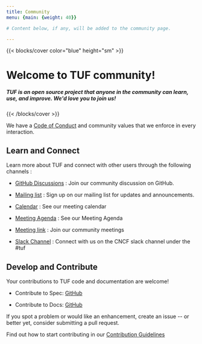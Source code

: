 ```yaml
---
title: Community
menu: {main: {weight: 40}}

# Content below, if any, will be added to the community page.

---
```




{{< blocks/cover color="blue" height="sm" >}}
<h1>Welcome to TUF community!</h1>
<h5>TUF is an open source project that anyone in the community can learn, use, and improve. We'd love you to join us!

</h5>

{{< /blocks/cover >}}

<div class="container l-container--padded">

<div class="row">

</div>

<div class="row">
<div class="col-12 col-lg-8">


  <i class='fas fa-users fa-2xl mt-3 p-2'></i> We have a [Code of Conduct](https://github.com/cncf/foundation/blob/main/code-of-conduct.md) and community values that we enforce in every interaction. 
 

## Learn and Connect

Learn more about TUF and connect with other users through the following channels :

- <i class="fa-brands fa-github mr-1 p-2 fa-xl" style="color: blue"></i>[GitHub Discussions](https://github.com/theupdateframework/community) : Join our community discussion on GitHub.

- <i class="fa-solid fa-envelope mr-1 p-2 fa-xl" style="color: blue"></i>[Mailing list](https://groups.google.com/g/theupdateframework?pli=1) : Sign up on our mailing list for updates and announcements.

- <i class="fa-regular fa-calendar-days mr-1 p-2 fa-xl" style="color: blue"></i>[Calendar](https://www.cncf.io/calendar) : See our meeting calendar

- <i class="fa-solid fa-list fa-xl mr-1 p-2" style="color: blue"></i>[Meeting Agenda](https://hackmd.io/jdAk9rmPSpOYUdstbIvbjw) : See our Meeting Agenda

- <i class="fa-solid fa-location-dot fa-xl mr-1 p-2" style="color: blue"></i>[Meeting link](https://meet.google.com/jhk-cvuf-icd) : Join our community meetings

- <i class="fa-brands fa-slack fa-xl mr-1 p-2" style="color: blue"></i>[Slack Channel](https://communityinviter.com/apps/cloud-native/cncf) : Connect with us on the CNCF slack channel under the #tuf


## Develop and Contribute

Your contributions to TUF code and documentation are welcome! 

- Contribute to Spec: <i class="fa-brands fa-github mr-1 p-2 fa-xl" style="color: blue"></i>[GitHub](https://github.com/theupdateframework/specification/issues) 

- Contribute to Docs: <i class="fa-brands fa-github mr-1 p-2 fa-xl" style="color: blue"></i>[GitHub](https://github.com/theupdateframework/theupdateframework.io)

If you spot a problem or would like an enhancement, create an issue -- or better yet, consider
submitting a pull request.

Find out how to start contributing in our [Contribution Guidelines](https://theupdateframework.readthedocs.io/en/latest/CONTRIBUTING.html)

</div>











